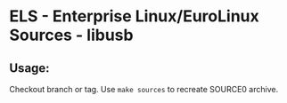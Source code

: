 # ELS - Enterprise Linux/EuroLinux Sources - libusb
 
## Usage:
  Checkout branch or tag. Use `make sources` to recreate  SOURCE0 archive.
